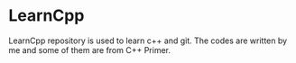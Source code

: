 # LearnCpp

LearnCpp repository is used to learn c++ and git. The codes are written by me and some of them are from C++ Primer.

